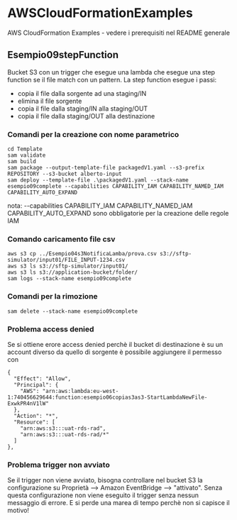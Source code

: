 # AWSCloudFormationExamples
AWS CloudFormation Examples - vedere i prerequisiti nel README generale

## Esempio09stepFunction
Bucket S3 con un trigger che esegue una lambda che esegue una step function se il file match con un pattern.
La step function esegue i passi:
- copia il file dalla sorgente ad una staging/IN
- elimina il file sorgente
- copia il file dalla staging/IN alla staging/OUT
- copia il file dalla staging/OUT alla destinazione

### Comandi per la creazione con nome parametrico

```
cd Template
sam validate
sam build
sam package --output-template-file packagedV1.yaml --s3-prefix REPOSITORY --s3-bucket alberto-input
sam deploy --template-file .\packagedV1.yaml --stack-name esempio09complete --capabilities CAPABILITY_IAM CAPABILITY_NAMED_IAM CAPABILITY_AUTO_EXPAND

```
nota: --capabilities CAPABILITY_IAM CAPABILITY_NAMED_IAM CAPABILITY_AUTO_EXPAND sono obbligatorie per la creazione delle regole IAM

### Comando caricamento file csv
```
aws s3 cp ../Esempio04s3NotificaLamba/prova.csv s3://sftp-simulator/input01/FILE_INPUT-1234.csv
aws s3 ls s3://sftp-simulator/input01/
aws s3 ls s3://application-bucket/folder/
sam logs --stack-name esempio09complete
```
### Comandi per la rimozione
```
sam delete --stack-name esempio09complete
```

### Problema access denied
Se si ottiene erore access denied perchè il bucket di destinazione è su un account diverso da quello di sorgente è possibile aggiungere il permesso con
```
{
  "Effect": "Allow",
  "Principal": {
    "AWS": "arn:aws:lambda:eu-west-1:740456629644:function:esempio06copias3as3-StartLambdaNewFile-ExwkPR4nV1lW"
  },
  "Action": "*",
  "Resource": [
    "arn:aws:s3:::uat-rds-rad",
    "arn:aws:s3:::uat-rds-rad/*"
  ]
},
```
### Problema trigger non avviato
Se il trigger non viene avviato, bisogna controllare nel bucket S3 la configurazione su Proprietà --> Amazon EventBridge --> "attivato". Senza questa configurazione non viene eseguito il trigger senza nessun messaggio di errore. E si perde una marea di tempo perchè non si capisce il motivo!

